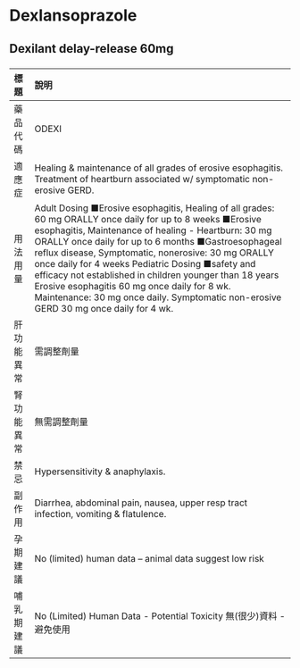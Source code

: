 # Dexlansoprazole

## Dexilant delay-release 60mg

##### 

| 標題       | 說明                                                                                                                                                                                                                                                                                                                                                                                                                                                                                                                                  |
|:-----------|:--------------------------------------------------------------------------------------------------------------------------------------------------------------------------------------------------------------------------------------------------------------------------------------------------------------------------------------------------------------------------------------------------------------------------------------------------------------------------------------------------------------------------------------|
| 藥品代碼   | ODEXI                                                                                                                                                                                                                                                                                                                                                                                                                                                                                                                                 |
| 適應症     | Healing & maintenance of all grades of erosive esophagitis. Treatment of heartburn associated w/ symptomatic non-erosive GERD.                                                                                                                                                                                                                                                                                                                                                                                                        |
| 用法用量   | Adult Dosing ■Erosive esophagitis, Healing of all grades: 60 mg ORALLY once daily for up to 8 weeks ■Erosive esophagitis, Maintenance of healing - Heartburn: 30 mg ORALLY once daily for up to 6 months ■Gastroesophageal reflux disease, Symptomatic, nonerosive: 30 mg ORALLY once daily for 4 weeks Pediatric Dosing ■safety and efficacy not established in children younger than 18 years Erosive esophagitis 60 mg once daily for 8 wk. Maintenance: 30 mg once daily. Symptomatic non-erosive GERD 30 mg once daily for 4 wk. |
| 肝功能異常 | 需調整劑量                                                                                                                                                                                                                                                                                                                                                                                                                                                                                                                            |
| 腎功能異常 | 無需調整劑量                                                                                                                                                                                                                                                                                                                                                                                                                                                                                                                          |
| 禁忌       | Hypersensitivity & anaphylaxis.                                                                                                                                                                                                                                                                                                                                                                                                                                                                                                       |
| 副作用     | Diarrhea, abdominal pain, nausea, upper resp tract infection, vomiting & flatulence.                                                                                                                                                                                                                                                                                                                                                                                                                                                  |
| 孕期建議   | No (limited) human data – animal data suggest low risk                                                                                                                                                                                                                                                                                                                                                                                                                                                                                |
| 哺乳期建議 | No (Limited) Human Data - Potential Toxicity 無(很少)資料 - 避免使用                                                                                                                                                                                                                                                                                                                                                                                                                                                                  |

